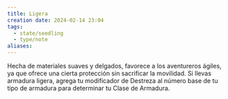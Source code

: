 ```yaml
---
title: Ligera
creation date: 2024-02-14 23:04
tags:
  - state/seedling
  - type/note
aliases:
---
```

Hecha de materiales suaves y delgados, favorece a los aventureros ágiles, ya que ofrece una cierta protección sin sacrificar la movilidad. Si llevas armadura ligera, agrega tu modificador de Destreza al número base de tu tipo de armadura para determinar tu Clase de Armadura.
